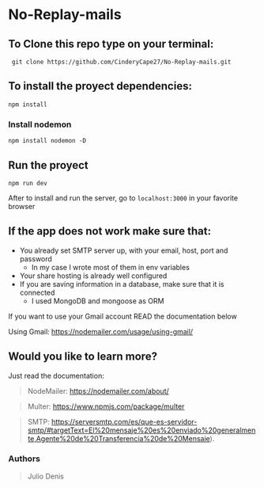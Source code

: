 # No-Replay-mails
## To Clone this repo type on your terminal:
` git clone https://github.com/CinderyCape27/No-Replay-mails.git`

## To install the proyect dependencies:
`npm install`

### Install nodemon 
`npm install nodemon -D`

## Run the proyect
`npm run dev`

After to install and run the server, go to `localhost:3000` in your favorite browser

## If the app does not work make sure that:
- You already set SMTP server up, with your email, host, port and password
  - In my case I wrote most of them in env variables
- Your share hosting is already well configured
- If you are saving information in a database, make sure that it is connected
  - I used MongoDB and mongoose as ORM
  
If you want to use your Gmail account READ the documentation below

Using Gmail: https://nodemailer.com/usage/using-gmail/
  
## Would you like to learn more?
Just read the documentation:
> NodeMailer: https://nodemailer.com/about/

> Multer: https://www.npmjs.com/package/multer

> SMTP: https://serversmtp.com/es/que-es-servidor-smtp/#targetText=El%20mensaje%20es%20enviado%20generalmente,Agente%20de%20Transferencia%20de%20Mensaje).

### Authors
> Julio Denis
